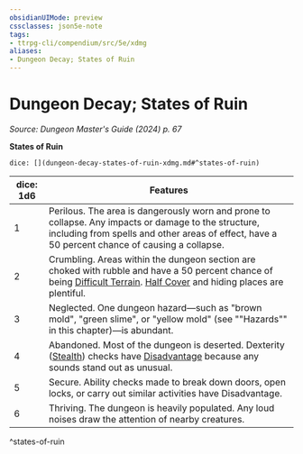 ```yaml
---
obsidianUIMode: preview
cssclasses: json5e-note
tags:
- ttrpg-cli/compendium/src/5e/xdmg
aliases:
- Dungeon Decay; States of Ruin
---
```

# Dungeon Decay; States of Ruin
*Source: Dungeon Master's Guide (2024) p. 67* 

**States of Ruin**

`dice: [](dungeon-decay-states-of-ruin-xdmg.md#^states-of-ruin)`

| dice: 1d6 | Features |
|-----------|----------|
| 1 | Perilous. The area is dangerously worn and prone to collapse. Any impacts or damage to the structure, including from spells and other areas of effect, have a 50 percent chance of causing a collapse. |
| 2 | Crumbling. Areas within the dungeon section are choked with rubble and have a 50 percent chance of being [Difficult Terrain](Інструменти%20ДМ/CLI/rules/variant-rules/difficult-terrain-xphb.md). [Half Cover](Інструменти%20ДМ/CLI/tables/cover-xphb.md) and hiding places are plentiful. |
| 3 | Neglected. One dungeon hazard—such as "brown mold", "green slime", or "yellow mold" (see ""Hazards"" in this chapter)—is abundant. |
| 4 | Abandoned. Most of the dungeon is deserted. Dexterity ([Stealth](Інструменти%20ДМ/CLI/rules/skills.md#Stealth)) checks have [Disadvantage](Інструменти%20ДМ/CLI/rules/variant-rules/disadvantage-xphb.md) because any sounds stand out as unusual. |
| 5 | Secure. Ability checks made to break down doors, open locks, or carry out similar activities have Disadvantage. |
| 6 | Thriving. The dungeon is heavily populated. Any loud noises draw the attention of nearby creatures. |
^states-of-ruin